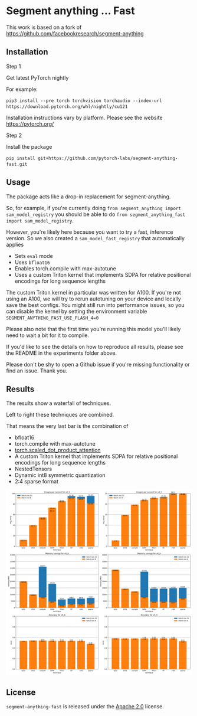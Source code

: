 # Segment anything ... Fast

This work is based on a fork of https://github.com/facebookresearch/segment-anything


## Installation


Step 1

Get latest PyTorch nightly


For example:
```
pip3 install --pre torch torchvision torchaudio --index-url https://download.pytorch.org/whl/nightly/cu121
```

Installation instructions vary by platform. Please see the website https://pytorch.org/


Step 2

Install the package

```
pip install git+https://github.com/pytorch-labs/segment-anything-fast.git
```

## Usage

The package acts like a drop-in replacement for segment-anything.

So, for example, if you're currently doing `from segment_anything import sam_model_registry` you should be able to do `from segment_anything_fast import sam_model_registry`.

However, you're likely here because you want to try a fast, inference version. So we also created a `sam_model_fast_registry` that automatically applies
- Sets `eval` mode
- Uses `bfloat16`
- Enables torch.compile with max-autotune
- Uses a custom Triton kernel that implements SDPA for relative positional encodings for long sequence lengths

The custom Triton kernel in particular was written for A100. If you're not using an A100, we will try to rerun autotuning on your device and locally save the best configs.
You might still run into performance issues, so you can disable the kernel by setting the environment variable `SEGMENT_ANYTHING_FAST_USE_FLASH_4=0`

Please also note that the first time you're running this model you'll likely need to wait a bit for it to compile.

If you'd like to see the details on how to reproduce all results, please see the README in the experiments folder above.

Please don't be shy to open a Github issue if you're missing functionality or find an issue. Thank you.

## Results

The results show a waterfall of techniques.

Left to right these techniques are combined.

That means the very last bar is the combination of
- bfloat16
- torch.compile with max-autotune
- [torch.scaled_dot_product_attention](https://pytorch.org/docs/main/generated/torch.nn.functional.scaled_dot_product_attention.html)
- A custom Triton kernel that implements SDPA for relative positional encodings for long sequence lengths
- NestedTensors
- Dynamic int8 symmetric quantization
- 2:4 sparse format

![High level results](experiments/bar_chart.svg)

## License

`segment-anything-fast` is released under the [Apache 2.0](https://github.com/pytorch-labs/segment-anything-fast/main/LICENSE) license.
